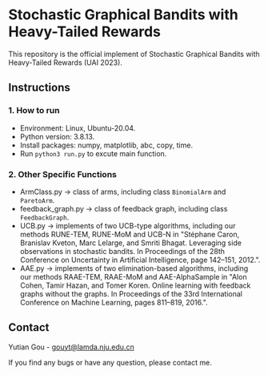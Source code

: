 # Stochastic Graphical Bandits with Heavy-Tailed Rewards

This repository is the official implement of Stochastic Graphical Bandits with Heavy-Tailed Rewards (UAI 2023).

## Instructions

### 1. How to run

- Environment: Linux, Ubuntu-20.04.
- Python version: 3.8.13.
- Install packages: numpy, matplotlib, abc, copy, time.
- Run `python3 run.py` to excute main function.

### 2. Other Specific Functions

- ArmClass.py -> class of arms, including class `BinomialArm` and `ParetoArm`.
- feedback_graph.py -> class of feedback graph, including class `FeedbackGraph`.
- UCB.py -> implements of two UCB-type algorithms, including our methods RUNE-TEM, RUNE-MoM and UCB-N in "Stéphane Caron, Branislav Kveton, Marc Lelarge, and Smriti Bhagat. Leveraging side observations in stochastic bandits. In Proceedings of the 28th Conference on Uncertainty in Artificial Intelligence, page 142–151, 2012.".
- AAE.py -> implements of two elimination-based algorithms, including our methods RAAE-TEM, RAAE-MoM and AAE-AlphaSample in "Alon Cohen, Tamir Hazan, and Tomer Koren. Online learning with feedback graphs without the graphs. In Proceedings of the 33rd International Conference on Machine Learning, pages 811–819, 2016.".

## Contact
Yutian Gou - gouyt@lamda.nju.edu.cn

If you find any bugs or have any question, please contact me.
